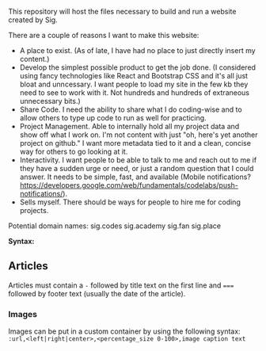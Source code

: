 This repository will host the files necessary to build and run a website created by Sig.

There are a couple of reasons I want to make this website:
 - A place to exist. (As of late, I have had no place to just directly insert my content.)
 - Develop the simplest possible product to get the job done. (I considered using fancy technologies like React and Bootstrap CSS and it's all just bloat and unncessary. I want people to load my site in the few kb they need to see to work with it. Not hundreds and hundreds of extraneous unnecessary bits.)
 - Share Code. I need the ability to share what I do coding-wise and to allow others to type up code to run as well for practicing.
 - Project Management. Able to internally hold all my project data and show off what I work on. I'm not content with just "oh, here's yet another project on github." I want more metadata tied to it and a clean, concise way for others to go looking at it.
 - Interactivity. I want people to be able to talk to me and reach out to me if they have a sudden urge or need, or just a random question that I could answer. It needs to be simple, fast, and available (Mobile notifications? https://developers.google.com/web/fundamentals/codelabs/push-notifications/).
 - Sells myself. There should be ways for people to hire me for coding projects.

Potential domain names:
sig.codes
sig.academy
sig.fan
sig.place

**Syntax:**
## Articles
Articles must contain a `-` followed by title text on the first line and `===` followed by footer text (usually the date of the article). 
### Images
Images can be put in a custom container by using the following syntax:
`:url,<left|right|center>,<percentage_size 0-100>,image caption text`
